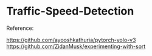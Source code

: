 # Traffic-Speed-Detection

Reference: 

https://github.com/ayooshkathuria/pytorch-yolo-v3
https://github.com/ZidanMusk/experimenting-with-sort
